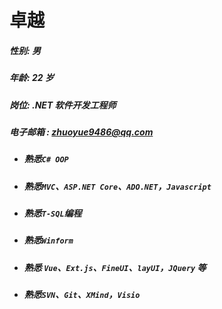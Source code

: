 # <span id="headline">卓越</span>

##### 性别: 	男 

##### 年龄: 	22 岁  

##### 岗位:	.NET 软件开发工程师

##### 电子邮箱 :	zhuoyue9486@qq.com

- ##### 熟悉`C# OOP`

- ##### 熟悉`MVC`、`ASP.NET Core`、`ADO.NET`，`Javascript`

- ##### 熟悉`T-SQL`编程

- ##### 熟悉`Winform`

- ##### 熟悉 `Vue`、`Ext.js`、`FineUI`、`layUI`，`JQuery` 等

- ##### 熟悉`SVN`、`Git`、`XMind`，`Visio`
